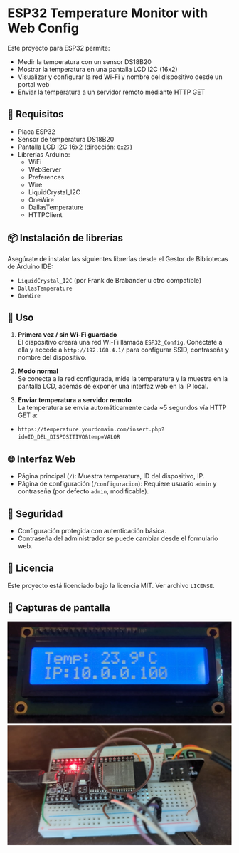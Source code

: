 # ESP32 Temperature Monitor with Web Config

Este proyecto para ESP32 permite:

- Medir la temperatura con un sensor DS18B20
- Mostrar la temperatura en una pantalla LCD I2C (16x2)
- Visualizar y configurar la red Wi-Fi y nombre del dispositivo desde un portal web
- Enviar la temperatura a un servidor remoto mediante HTTP GET

## 🧰 Requisitos

- Placa ESP32
- Sensor de temperatura DS18B20
- Pantalla LCD I2C 16x2 (dirección: `0x27`)
- Librerías Arduino:
  - WiFi
  - WebServer
  - Preferences
  - Wire
  - LiquidCrystal_I2C
  - OneWire
  - DallasTemperature
  - HTTPClient

## 📦 Instalación de librerías

Asegúrate de instalar las siguientes librerías desde el Gestor de Bibliotecas de Arduino IDE:

- `LiquidCrystal_I2C` (por Frank de Brabander u otro compatible)
- `DallasTemperature`
- `OneWire`

## 🔧 Uso

1. **Primera vez / sin Wi-Fi guardado**  
   El dispositivo creará una red Wi-Fi llamada `ESP32_Config`. Conéctate a ella y accede a `http://192.168.4.1/` para configurar SSID, contraseña y nombre del dispositivo.

2. **Modo normal**  
   Se conecta a la red configurada, mide la temperatura y la muestra en la pantalla LCD, además de exponer una interfaz web en la IP local.

3. **Enviar temperatura a servidor remoto**  
   La temperatura se envía automáticamente cada ~5 segundos vía HTTP GET a:
- `https://temperature.yourdomain.com/insert.php?id=ID_DEL_DISPOSITIVO&temp=VALOR`


## 🌐 Interfaz Web

- Página principal (`/`): Muestra temperatura, ID del dispositivo, IP.
- Página de configuración (`/configuracion`): Requiere usuario `admin` y contraseña (por defecto `admin`, modificable).

## 🔐 Seguridad

- Configuración protegida con autenticación básica.
- Contraseña del administrador se puede cambiar desde el formulario web.

## 📝 Licencia

Este proyecto está licenciado bajo la licencia MIT. Ver archivo `LICENSE`.

## 📸 Capturas de pantalla



![alt text](image.png)
![alt text](image-1.png)
